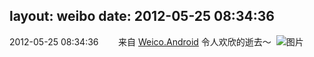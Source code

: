 layout: weibo
date: 2012-05-25 08:34:36
---
<meta name="referrer" content="no-referrer" />

2012-05-25 08:34:36  &nbsp;&nbsp;&nbsp;&nbsp;&nbsp;&nbsp; 来自 <a href="http://app.weibo.com/t/feed/l4RWD" rel="nofollow">Weico.Android</a>
令人欢欣的逝去～ ​​​
![图片](https://ww3.sinaimg.cn/large/6d2a6003jw1dta9m90mykj.jpg)

